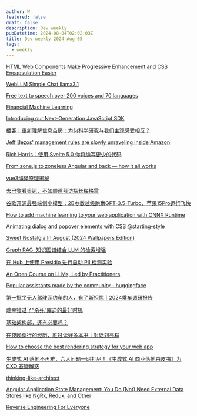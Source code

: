 ```yaml
---
author: W
featured: false
draft: false
description: Dev weekly
pubDatetime: 2024-08-04T02:02:03Z
title: Dev weekly 2024-Aug-05
tags:
  - weekly
---
```


[HTML Web Components Make Progressive Enhancement and CSS Encapsulation Easier](https://css-tricks.com/html-web-components-make-progressive-enhancement-and-css-encapsulation-easier?utm_source=pocket_shared)

[WebLLM Simple Chat llama3.1](https://huggingface.co/spaces/mlc-ai/webllm-simple-chat?utm_source=pocket_saves)

[Free text to speech over 200 voices​ and 70 languages](https://luvvoice.com/?utm_source=pocket_saves)

[Financial Machine Learning](https://papers.ssrn.com/sol3/papers.cfm?abstract_id=4501707)

[Introducing our Next-Generation JavaScript SDK](https://www.fermyon.com/blog/introducing-the-new-js-sdk?utm_source=pocket_shared)

[播客｜重新理解信息茧房：为何科学研究与我们主观感受相反？](https://mp.weixin.qq.com/s/yvSn_CriROSyZcwJa5r6Gw?utm_source=pocket_shared)

[Jeff Bezos' management rules are slowly unraveling inside Amazon](https://news.ycombinator.com/item?id=41120201&utm_source=pocket_shared)

[Rich Harris：使用 Svelte 5.0 你将编写更少的代码](https://www.infoq.cn/article/KMIIVFdo1v4EvRTgeooa?utm_source=pocket_saves)

[From zone.js to zoneless Angular and back — how it all works](https://medium.com/angular-in-depth/from-zone-js-to-zoneless-angular-and-back-how-it-all-works-4bfb631e11d4)

[vue3编译原理揭秘](https://github.com/iamouyang21/vue3-compiler)

[去巴黎看奥运，不如顺道拜访探长梅格雷](https://mp.weixin.qq.com/s/63kbZkXr7BgXrzXMYfRoBw?utm_source=pocket_shared)

[谷歌开源最强端侧小模型：2B参数越级跑赢GPT-3.5-Turbo，苹果15Pro运行飞快](https://mp.weixin.qq.com/s/qzrP_GFDcyB1O0AYWYetsQ?utm_source=pocket_shared)

[How to add machine learning to your web application with ONNX Runtime](https://onnxruntime.ai/docs/tutorials/web/?utm_source=pocket_shared)

[Animating dialog and popover elements with CSS @starting-style](https://blog.logrocket.com/animating-dialog-popover-elements-css-starting-style?utm_source=pocket_shared)

[Sweet Nostalgia In August (2024 Wallpapers Edition)](https://www.smashingmagazine.com/2024/07/desktop-wallpaper-calendars-august-2024/?utm_source=pocket_shared)

[Graph RAG: 知识图谱结合 LLM 的检索增强](https://siwei.io/graph-rag/?utm_source=pocket_shared)

[在 Hub 上使用 Presidio 进行自动 PII 检测实验](https://mp.weixin.qq.com/s/GjKb3HLtQlvc44Q4IkzuhQ?utm_source=pocket_shared)

[An Open Course on LLMs, Led by Practitioners](https://hamel.dev/blog/posts/course/?utm_source=pocket_shared)

[Popular assistants made by the community - huggingface](https://huggingface.co/chat/assistants?modelId=meta-llama%2FMeta-Llama-3.1-405B-Instruct-FP8&utm_source=pocket_saves)

[第一批坐无人驾驶网约车的人，有了新担忧｜2024乘车调研报告](https://mp.weixin.qq.com/s/PLK6SwkXFzGJPuupwlfDAQ?utm_source=pocket_shared)

[瑞幸错过了“杀死”库迪的最好时机](https://mp.weixin.qq.com/s/X1qQW6tLbraSrIT8dsrOvA?utm_source=pocket_shared)

[基础架构部，还有必要吗？](https://mp.weixin.qq.com/s/yalmoDbY75_Pz9PCzpjiPQ?utm_source=pocket_shared)

[在夜晚穿行的经历，胜过读好多本书｜对话刘亮程](https://mp.weixin.qq.com/s/Fhe1EoYlDbPuSOwAwS3CKQ?utm_source=pocket_shared)

[How to choose the best rendering strategy for your web app](https://vercel.com/blog/how-to-choose-the-best-rendering-strategy-for-your-app)

[生成式 AI 落地不再难，六大问题一网打尽！《生成式 AI 商业落地白皮书》为 CXO 答疑解惑](https://www.infoq.cn/article/Nsx4t2otoIcOC6a8los8?utm_source=pocket_saves)

[thinking-like-architect](https://www.infoq.com/articles/thinking-like-architect/?utm_source=pocket_shared)

[Angular Application State Management: You Do (Not) Need External Data Stores like NgRx, Redux, and Other](https://codeeve.com/2020/02/28/angular-application-state-management-you-do-not-need-external-data-stores-like-ngrx-redux-and-other/?utm_source=pocket_saves)

[Reverse Engineering For Everyone](https://0xinfection.github.io/reversing/?utm_source=pocket_shared)

[]()

[]()

[]()

[]()

[]()

[]()

[]()

[]()

[]()

[]()

[]()

[]()

[]()

[]()

[]()

[]()

[]()

[]()

[]()

[]()

[]()

[]()

[]()

[]()

[]()

[]()

[]()

[]()

[]()

[]()

[]()

[]()

[]()

[]()

[]()

[]()

[]()

[]()

[]()

[]()

[]()

[]()

[]()

[]()

[]()

[]()

[]()

[]()

[]()

[]()

[]()

[]()

[]()

[]()

[]()

[]()

[]()

[]()

[]()

[]()

[]()

[]()

[]()

[]()

[]()

[]()

[]()

[]()

[]()

[]()

[]()

[]()

[]()

[]()

[]()

[]()

[]()

[]()

[]()

[]()

[]()

[]()

[]()

[]()

[]()

[]()

[]()

[]()

[]()

[]()

[]()

[]()

[]()

[]()

[]()

[]()

[]()

[]()

[]()

[]()

[]()

[]()

[]()

[]()
